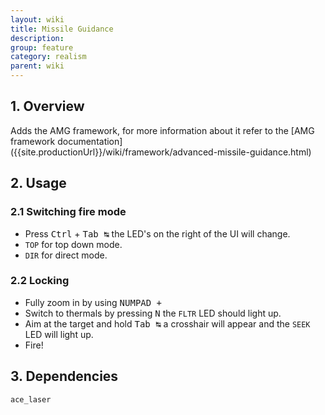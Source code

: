 ```yaml
---
layout: wiki
title: Missile Guidance
description: 
group: feature
category: realism
parent: wiki
---
```


## 1. Overview

Adds the AMG framework, for more information about it refer to the [AMG framework documentation] ({{site.productionUrl}}/wiki/framework/advanced-missile-guidance.html)

## 2. Usage

### 2.1 Switching fire mode
- Press <kbd>Ctrl</kbd> + <kbd>Tab&nbsp;↹</kbd> the LED's on the right of the UI will change.
- `TOP` for top down mode.
- `DIR` for direct mode.

### 2.2 Locking 
- Fully zoom in by using <kbd>NUMPAD +</kbd> 
- Switch to thermals by pressing <kbd>N</kbd> the `FLTR` LED should light up.
- Aim at the target and hold <kbd>Tab&nbsp;↹</kbd> a crosshair will appear and the `SEEK` LED will light up.
- Fire!

## 3. Dependencies

`ace_laser`
